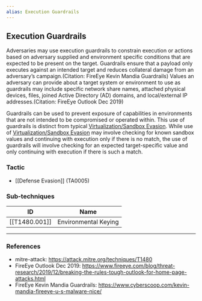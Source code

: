 ```yaml
---
alias: Execution Guardrails
---
```


## Execution Guardrails

Adversaries may use execution guardrails to constrain execution or actions based on adversary supplied and environment specific conditions that are expected to be present on the target. Guardrails ensure that a payload only executes against an intended target and reduces collateral damage from an adversary’s campaign.(Citation: FireEye Kevin Mandia Guardrails) Values an adversary can provide about a target system or environment to use as guardrails may include specific network share names, attached physical devices, files, joined Active Directory (AD) domains, and local/external IP addresses.(Citation: FireEye Outlook Dec 2019)

Guardrails can be used to prevent exposure of capabilities in environments that are not intended to be compromised or operated within. This use of guardrails is distinct from typical [Virtualization/Sandbox Evasion](https://attack.mitre.org/techniques/T1497). While use of [Virtualization/Sandbox Evasion](https://attack.mitre.org/techniques/T1497) may involve checking for known sandbox values and continuing with execution only if there is no match, the use of guardrails will involve checking for an expected target-specific value and only continuing with execution if there is such a match.


### Tactic

- [[Defense Evasion]] (TA0005)

### Sub-techniques

| ID | Name |
| --- | --- |
| [[T1480.001]] | Environmental Keying |


---
### References

- mitre-attack: https://attack.mitre.org/techniques/T1480
- FireEye Outlook Dec 2019: https://www.fireeye.com/blog/threat-research/2019/12/breaking-the-rules-tough-outlook-for-home-page-attacks.html
- FireEye Kevin Mandia Guardrails: https://www.cyberscoop.com/kevin-mandia-fireeye-u-s-malware-nice/
